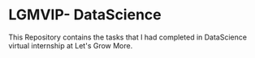 # LGMVIP- DataScience
This Repository contains the tasks that  I had completed in DataScience virtual internship at Let's Grow More.
